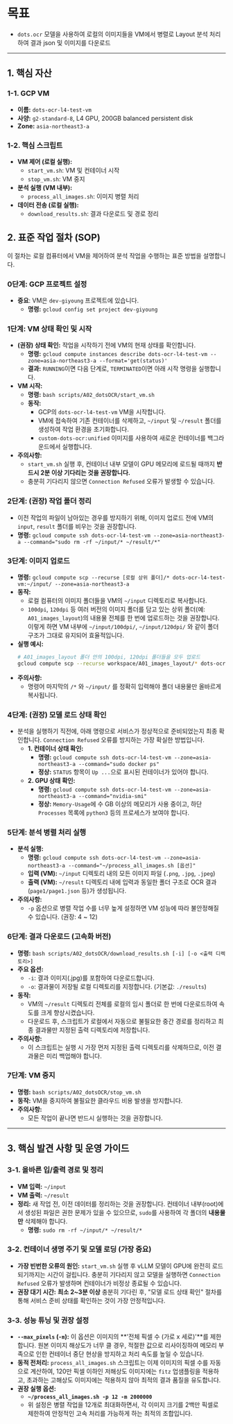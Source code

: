 # 목표

- `dots.ocr` 모델을 사용하여 로컬의 이미지들을 VM에서 병렬로 Layout 분석 처리하여 결과 json 및 이미지를 다운로드

---

## 1. 핵심 자산

### 1-1. GCP VM

- **이름:** `dots-ocr-l4-test-vm`
- **사양:** `g2-standard-8`, L4 GPU, 200GB balanced persistent disk
- **Zone:** `asia-northeast3-a`

### 1-2. 핵심 스크립트

- **VM 제어 (로컬 실행):**
  - `start_vm.sh`: VM 및 컨테이너 시작
  - `stop_vm.sh`: VM 중지
- **분석 실행 (VM 내부):**
  - `process_all_images.sh`: 이미지 병렬 처리
- **데이터 전송 (로컬 실행):**
  - `download_results.sh`: 결과 다운로드 및 경로 정리

## 2. 표준 작업 절차 (SOP)

이 절차는 로컬 컴퓨터에서 VM을 제어하여 분석 작업을 수행하는 표준 방법을 설명합니다.

### 0단계: GCP 프로젝트 설정

- **중요**: VM은 `dev-giyoung` 프로젝트에 있습니다.
  - **명령:** `gcloud config set project dev-giyoung`

### 1단계: VM 상태 확인 및 시작

- **(권장) 상태 확인:** 작업을 시작하기 전에 VM의 현재 상태를 확인합니다.
  - **명령:** `gcloud compute instances describe dots-ocr-l4-test-vm --zone=asia-northeast3-a --format='get(status)'`
  - **결과:** `RUNNING`이면 다음 단계로, `TERMINATED`이면 아래 시작 명령을 실행합니다.
- **VM 시작:**
  - **명령:** `bash scripts/A02_dotsOCR/start_vm.sh`
  - **동작:**
    - GCP의 `dots-ocr-l4-test-vm` VM을 시작합니다.
    - VM에 접속하여 기존 컨테이너를 삭제하고, `~/input` 및 `~/result` 폴더를 생성하여 작업 환경을 초기화합니다.
    - `custom-dots-ocr:unified` 이미지를 사용하여 새로운 컨테이너를 백그라운드에서 실행합니다.
- **주의사항:**
  - `start_vm.sh` 실행 후, 컨테이너 내부 모델이 GPU 메모리에 로드될 때까지 **반드시 2분 이상 기다리는 것을 권장합니다.**
  - 충분히 기다리지 않으면 `Connection Refused` 오류가 발생할 수 있습니다.

### 2단계: (권장) 작업 폴더 정리

- 이전 작업의 파일이 남아있는 경우를 방지하기 위해, 이미지 업로드 전에 VM의 `input`, `result` 폴더를 비우는 것을 권장합니다.
- **명령:** `gcloud compute ssh dots-ocr-l4-test-vm --zone=asia-northeast3-a --command="sudo rm -rf ~/input/* ~/result/*"`

### 3단계: 이미지 업로드

- **명령:** `gcloud compute scp --recurse [로컬 상위 폴더]/* dots-ocr-l4-test-vm:~/input/ --zone=asia-northeast3-a`
- **동작:**
  - 로컬 컴퓨터의 이미지 폴더들을 VM의 `~/input` 디렉토리로 복사합니다.
  - `100dpi`, `120dpi` 등 여러 버전의 이미지 폴더를 담고 있는 상위 폴더(예: `A01_images_layout`)의 내용물 전체를 한 번에 업로드하는 것을 권장합니다. 이렇게 하면 VM 내부에 `~/input/100dpi/`, `~/input/120dpi/` 와 같이 폴더 구조가 그대로 유지되어 효율적입니다.
- **실행 예시:**
  ```bash
  # A01_images_layout 폴더 안의 100dpi, 120dpi 폴더들을 모두 업로드
  gcloud compute scp --recurse workspace/A01_images_layout/* dots-ocr-l4-test-vm:~/input/ --zone=asia-northeast3-a
  ```
- **주의사항:**
  - 명령어 마지막의 `/*` 와 `~/input/` 를 정확히 입력해야 폴더 내용물만 올바르게 복사됩니다.

### 4단계: (권장) 모델 로드 상태 확인

- 분석을 실행하기 직전에, 아래 명령으로 서비스가 정상적으로 준비되었는지 최종 확인합니다. `Connection Refused` 오류를 방지하는 가장 확실한 방법입니다.
  - **1. 컨테이너 상태 확인:**
    - **명령:** `gcloud compute ssh dots-ocr-l4-test-vm --zone=asia-northeast3-a --command="sudo docker ps"`
    - **정상:** `STATUS` 항목이 `Up ...`으로 표시된 컨테이너가 있어야 합니다.
  - **2. GPU 상태 확인:**
    - **명령:** `gcloud compute ssh dots-ocr-l4-test-vm --zone=asia-northeast3-a --command="nvidia-smi"`
    - **정상:** `Memory-Usage`에 수 GB 이상의 메모리가 사용 중이고, 하단 `Processes` 목록에 `python3` 등의 프로세스가 보여야 합니다.

### 5단계: 분석 병렬 처리 실행

- **분석 실행:**
  - **명령:** `gcloud compute ssh dots-ocr-l4-test-vm --zone=asia-northeast3-a --command="~/process_all_images.sh [옵션]"`
  - **입력 (VM):** `~/input` 디렉토리 내의 모든 이미지 파일 (`.png`, `.jpg`, `.jpeg`)
  - **출력 (VM):** `~/result` 디렉토리 내에 입력과 동일한 폴더 구조로 OCR 결과(`page1/page1.json` 등)가 생성됩니다.
- **주의사항:**
  - `-p` 옵션으로 병렬 작업 수를 너무 높게 설정하면 VM 성능에 따라 불안정해질 수 있습니다. (권장: 4 ~ 12)

### 6단계: 결과 다운로드 (고속화 버전)

- **명령:** `bash scripts/A02_dotsOCR/download_results.sh [-i] [-o <출력 디렉토리>]`
- **주요 옵션:**
  - `-i`: 결과 이미지(.jpg)를 포함하여 다운로드합니다.
  - `-o`: 결과물이 저장될 로컬 디렉토리를 지정합니다. (기본값: `./results`)
- **동작:**
  - VM의 `~/result` 디렉토리 전체를 로컬의 임시 폴더로 한 번에 다운로드하여 속도를 크게 향상시켰습니다.
  - 다운로드 후, 스크립트가 로컬에서 자동으로 불필요한 중간 경로를 정리하고 최종 결과물만 지정된 출력 디렉토리에 저장합니다.
- **주의사항:**
  - 이 스크립트는 실행 시 가장 먼저 지정된 출력 디렉토리를 삭제하므로, 이전 결과물은 미리 백업해야 합니다.

### 7단계: VM 중지

- **명령:** `bash scripts/A02_dotsOCR/stop_vm.sh`
- **동작:** VM을 중지하여 불필요한 클라우드 비용 발생을 방지합니다.
- **주의사항:**
  - 모든 작업이 끝나면 반드시 실행하는 것을 권장합니다.

---

## 3. 핵심 발견 사항 및 운영 가이드

### 3-1. 올바른 입/출력 경로 및 정리

- **VM 입력:** `~/input`
- **VM 출력:** `~/result`
- **정리:** 새 작업 전, 이전 데이터를 정리하는 것을 권장합니다. 컨테이너 내부(root)에서 생성된 파일은 권한 문제가 있을 수 있으므로, `sudo`를 사용하여 각 폴더의 **내용물만** 삭제해야 합니다.
  - **명령:** `sudo rm -rf ~/input/* ~/result/*`

### 3-2. 컨테이너 생명 주기 및 모델 로딩 (가장 중요)

- **가장 빈번한 오류의 원인:** `start_vm.sh` 실행 후 vLLM 모델이 GPU에 완전히 로드되기까지는 시간이 걸립니다. 충분히 기다리지 않고 모델을 실행하면 `Connection Refused` 오류가 발생하며 컨테이너가 비정상 종료될 수 있습니다.
- **권장 대기 시간:** **최소 2~3분 이상** 충분히 기다린 후, "모델 로드 상태 확인" 절차를 통해 서비스 준비 상태를 확인하는 것이 가장 안정적입니다.

### 3-3. 성능 튜닝 및 권장 설정

- **`--max_pixels` (`-m`):** 이 옵션은 이미지의 **'전체 픽셀 수 (가로 x 세로)'**를 제한합니다. 원본 이미지 해상도가 너무 클 경우, 적절한 값으로 리사이징하여 메모리 부족으로 인한 컨테이너 중단 현상을 방지하고 처리 속도를 높일 수 있습니다.
- **동적 전처리:** `process_all_images.sh` 스크립트는 이제 이미지의 픽셀 수를 자동으로 계산하여, 120만 픽셀 이하인 저해상도 이미지에는 `fitz` 업샘플링을 적용하고, 초과하는 고해상도 이미지에는 적용하지 않아 최적의 결과 품질을 유도합니다.
- **권장 실행 옵션:**
  - **`~/process_all_images.sh -p 12 -m 2000000`**
  - 위 설정은 병렬 작업을 12개로 최대화하면서, 각 이미지 크기를 2백만 픽셀로 제한하여 안정적인 고속 처리를 가능하게 하는 최적의 조합입니다.
